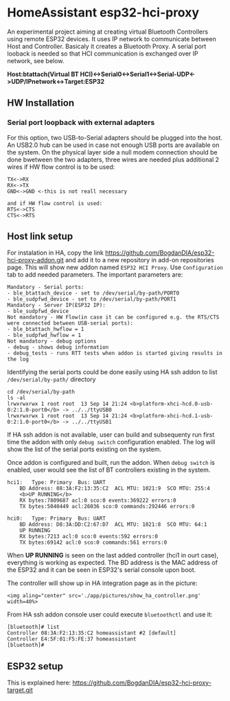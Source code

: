 # HomeAssistant esp32-hci-proxy 
An experimental project aiming at creating virtual Bluetooth Controllers using remote ESP32 devices. It uses IP network to communicate between Host and Controller. Basicaly it creates a Bluetooth Proxy. A serial port looback is needed so that HCI communication is exchanged over IP network, see below.  

<b>Host:btattach(Virtual BT HCI)<->Serial0<->Serial1<->Serial-UDP<->UDP/IPnetwork<->Target:ESP32</b>

## HW Installation
### Serial port loopback with external adapters
For this option, two USB-to-Serial adapters should be plugged into the host. An USB2.0 hub can be used in case not enough USB ports are available on the system. On the physical layer side a null modem connection should be done bwetween the two adapters, three wires are needed plus additional 2 wires if HW flow control is to be used:
```
TX<->RX
RX<->TX
GND<->GND <-this is not reall necessary

and if HW flow control is used:
RTS<->CTS
CTS<->RTS
```
## Host link setup 
For instalation in HA, copy the link https://github.com/BogdanDIA/esp32-hci-proxy-addon.git and add it to a new repository in add-on repositories page. This will show new addon named `ESP32 HCI Proxy`.
Use `Configuration` tab to add needed parameters. The important parameters are:
```
Mandatory - Serial ports:
- ble_btattach_device - set to /dev/serial/by-path/PORT0
- ble_sudpfwd_device - set to /dev/serial/by-path/PORT1
Mandatory - Server IP(ESP32 IP):
- ble_sudpfwd_device 
Not mandatory - HW Flow(in case it can be configured e.g. the RTS/CTS were connected between USB-serial ports):
- ble_btattach_hwflow = 1
- ble_sudpfwd_hwflow = 1
Not mandatory - debug options
- debug - shows debug information
- debug_tests - runs RTT tests when addon is started giving results in the log
```

Identifying the serial ports could be done easily using HA ssh addon to list `/dev/serial/by-path/` directory
```
cd /dev/serial/by-path
ls -al
lrwxrwxrwx 1 root root  13 Sep 14 21:24 <b>platform-xhci-hcd.0-usb-0:2:1.0-port0</b> -> ../../ttyUSB0
lrwxrwxrwx 1 root root  13 Sep 14 21:24 <b>platform-xhci-hcd.1-usb-0:2:1.0-port0</b> -> ../../ttyUSB1
```

If HA ssh addon is not available, user can build and subsequenty run first time the addon with only `debug switch` configuration enabled. The log will show the list of the serial ports existing on the system.

Once addon is configured and built, run the addon. When `debug switch` is enabled, user would see the list of BT controllers existing in the system.

```
hci1:	Type: Primary  Bus: UART
	BD Address: 08:3A:F2:13:35:C2  ACL MTU: 1021:9  SCO MTU: 255:4
	<b>UP RUNNING</b>
	RX bytes:7809687 acl:0 sco:0 events:369222 errors:0
	TX bytes:5040449 acl:26036 sco:0 commands:292446 errors:0

hci0:	Type: Primary  Bus: UART
	BD Address: D8:3A:DD:C2:67:D7  ACL MTU: 1021:8  SCO MTU: 64:1
	UP RUNNING 
	RX bytes:7213 acl:0 sco:0 events:592 errors:0
	TX bytes:69142 acl:0 sco:0 commands:561 errors:0
```
When <b>UP RUNNING</b> is seen on the last added controller (hci1 in ourt case), everything is working as expected. The BD address is the MAC address of the ESP32 and it can be seen in ESP32's serial console upon boot.

The controller will show up in HA integration page as in the picture:
```
<img aling="center" src='./app/pictures/show_ha_controller.png' width=40%>
```

From HA ssh addon console user could execute `bluetoothctl` and use it:
```
[bluetooth]# list
Controller 08:3A:F2:13:35:C2 homeassistant #2 [default]
Controller E4:5F:01:F5:FE:37 homeassistant 
[bluetooth]# 
```

## ESP32 setup 
This is explained here: https://github.com/BogdanDIA/esp32-hci-proxy-target.git

